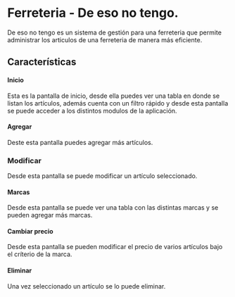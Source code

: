 
# Ferreteria - De eso no tengo.

De eso no tengo es un sistema de gestión para una ferreteria que permite administrar los articulos de una ferreteria de manera más eficiente.


## Características

#### Inicio

Esta es la pantalla de inicio, desde ella puedes ver una tabla en donde se listan los artículos, además cuenta con un filtro rápido y desde esta pantalla se puede acceder a los distintos modulos de la aplicación.

#### Agregar

Deste esta pantalla puedes agregar más artículos.

### Modificar

Desde esta pantalla se puede modificar un artículo seleccionado.

#### Marcas

Desde esta pantalla se puede ver una tabla con las distintas marcas y se pueden agregar más marcas.

#### Cambiar precio

Desde esta pantalla se pueden modificar el precio de varios artículos bajo el críterio de la marca.

#### Eliminar

Una vez seleccionado un artículo se lo puede eliminar.

